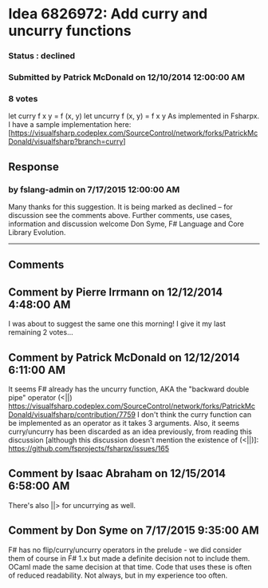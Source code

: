 # Idea 6826972: Add curry and uncurry functions #

### Status : declined

### Submitted by Patrick McDonald on 12/10/2014 12:00:00 AM

### 8 votes

let curry f x y = f (x, y)
let uncurry f (x, y) = f x y
As implemented in Fsharpx. I have a sample implementation here:
[https://visualfsharp.codeplex.com/SourceControl/network/forks/PatrickMcDonald/visualfsharp?branch=curry]



## Response 
### by fslang-admin on 7/17/2015 12:00:00 AM

Many thanks for this suggestion. It is being marked as declined – for discussion see the comments above.
Further comments, use cases, information and discussion welcome
Don Syme, F# Language and Core Library Evolution.

------------------------
## Comments


## Comment by Pierre Irrmann on 12/12/2014 4:48:00 AM
I was about to suggest the same one this morning! I give it my last remaining 2 votes...


## Comment by Patrick McDonald on 12/12/2014 6:11:00 AM
It seems F# already has the uncurry function, AKA the "backward double pipe" operator (<||)
https://visualfsharp.codeplex.com/SourceControl/network/forks/PatrickMcDonald/visualfsharp/contribution/7759
I don't think the curry function can be implemented as an operator as it takes 3 arguments.
Also, it seems curry/uncurry has been discarded as an idea previously, from reading this discussion [although this discussion doesn't mention the existence of (<||)]:
https://github.com/fsprojects/fsharpx/issues/165


## Comment by Isaac Abraham on 12/15/2014 6:58:00 AM
There's also ||> for uncurrying as well.


## Comment by Don Syme on 7/17/2015 9:35:00 AM
F# has no flip/curry/uncurry operators in the prelude - we did consider them of course in F# 1.x but made a definite decision not to include them. OCaml made the same decision at that time. Code that uses these is often of reduced readability. Not always, but in my experience too often.

